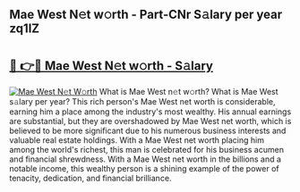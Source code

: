 ## Mae West N𝚎t w𝚘rth - Part-CNr S𝚊lary per year zq1lZ

# <h2><a href="http://gc01jr2.nevu.top/?p=Mae+West">🔗 👉🔴 Mae West N𝚎t w𝚘rth - S𝚊lary</a></h2>

[![Mae West N𝚎t W𝚘rth](https://i.imgur.com/Oavwk0R.jpeg)](http://gc01jr2.nevu.top/?p=Mae+West)
What is Mae West n𝚎t w𝚘rth? What is Mae West s𝚊lary per year?
This rich person's Mae West net worth is considerable, earning him a place among the industry's most wealthy. His annual earnings are substantial, but they are overshadowed by Mae West net worth, which is believed to be more significant due to his numerous business interests and valuable real estate holdings. With a Mae West net worth placing him among the world's richest, this man is celebrated for his business acumen and financial shrewdness. With a Mae West net worth in the billions and a notable income, this wealthy person is a shining example of the power of tenacity, dedication, and financial brilliance.
